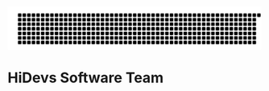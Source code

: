<p align="center">
<img align="center" src="https://raw.githubusercontent.com/hidevs/hidevs/master/gitartwork.svg" alt="JalalLinuX" />
</p>

# HiDevs Software Team

